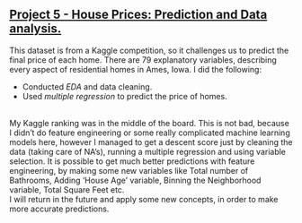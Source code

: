 ## [**Project 5 - House Prices: Prediction and Data analysis.**](https://github.com/AngelosTheodorakis/Data_Analysis_Projects/blob/master/House%20prices/House_Prices.md)
This dataset is from a Kaggle competition, so it challenges us to predict the final price of each home. There are 79 explanatory variables, describing every aspect of residential homes in Ames, Iowa. I did the following:

- Conducted *EDA* and data cleaning.
- Used *multiple regression* to predict the price of homes.
<br>
My Kaggle ranking was in the middle of the board. This is not bad, because I didn’t do feature engineering or some really complicated machine learning models here, however I managed to get a descent score just by cleaning the data (taking care of NA’s), running a multiple regression and using variable selection.
It is possible to get much better predictions with feature engineering, by making some new variables like Total number of Bathrooms, Adding ‘House Age’ variable, Binning the Neighborhood variable, Total Square Feet etc. <br>
I will return in the future and apply some new concepts, in order to make more accurate predictions.
